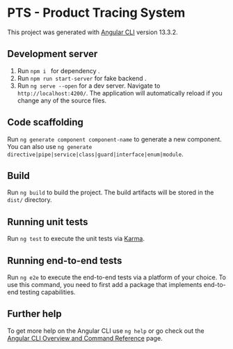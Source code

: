 # PTS - Product Tracing System

This project was generated with [Angular CLI](https://github.com/angular/angular-cli) version 13.3.2.

## Development server

1. Run `npm i ` for dependency .
2. Run `npm run start-server` for fake backend .
3. Run `ng serve --open` for a dev server. Navigate to `http://localhost:4200/`. The application will automatically
   reload if you change any of the source files.

## Code scaffolding

Run `ng generate component component-name` to generate a new component. You can also
use `ng generate directive|pipe|service|class|guard|interface|enum|module`.

## Build

Run `ng build` to build the project. The build artifacts will be stored in the `dist/` directory.

## Running unit tests

Run `ng test` to execute the unit tests via [Karma](https://karma-runner.github.io).

## Running end-to-end tests

Run `ng e2e` to execute the end-to-end tests via a platform of your choice. To use this command, you need to first add a
package that implements end-to-end testing capabilities.

## Further help

To get more help on the Angular CLI use `ng help` or go check out
the [Angular CLI Overview and Command Reference](https://angular.io/cli) page.
